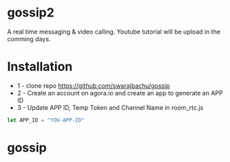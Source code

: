 # gossip2
A real time messaging & video calling. Youtube tutorial will be upload in the comming days.


# Installation
* 1 - clone repo https://github.com/swarajbachu/gossip
* 2 - Create an account on agora.io and create an app to generate an APP ID
* 3 - Update APP ID, Temp Token and Channel Name in room_rtc.js
```javascript
let APP_ID = "YOU-APP-ID"
```


# gossip
